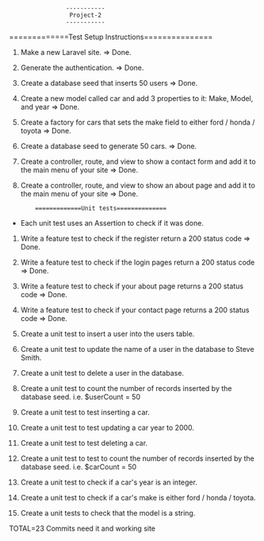                     -----------
                     Project-2                
                    -----------   
=============Test Setup Instructions===============

1.  Make a new Laravel site. => Done.

2.  Generate the authentication. => Done.

3.  Create a database seed that inserts 50 users => Done.

4.  Create a new model called car and add 3 properties to it: Make, Model, and year => Done.

5.  Create a factory for cars that sets the make field to either ford / honda / toyota => Done.

6.  Create a database seed to generate 50 cars. => Done.

7.  Create a controller, route, and view to show a contact form and add it to the main menu of your site => Done.

8.  Create a controller, route, and view to show an about page and add it to the main menu of your site => Done.


            =============Unit tests==============
        
  - Each unit test uses an Assertion to check if it was done.

1.  Write a feature test to check if the register return a 200 status code => Done. 

2.  Write a feature test to check if the login pages return a 200 status code => Done. 

3.  Write a feature test to check if your about page returns a 200 status code => Done. 

4.  Write a feature test to check if your contact page returns a 200 status code => Done. 

5.  Create a unit test to insert a user into the users table.

6.  Create a unit test to update the name of a user in the database to Steve Smith.

7.  Create a unit test to delete a user in the database.

8.  Create a unit test to count the number of records inserted by the database seed.  i.e. $userCount = 50

9.  Create a unit test to test inserting a car.

10.  Create a unit test to test updating a car year to 2000.

11. Create a unit test to test deleting a car.

12.  Create a unit test to test to count the number of records inserted by the database seed.  i.e. $carCount = 50

13.   Create a unit test to check if a car's year is an integer.

14.  Create a unit test to check if a car's make is either ford / honda / toyota.

15.  Create a unit tests to check that the model is a string.

TOTAL=23 Commits need it and working site 
